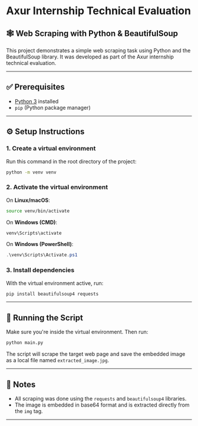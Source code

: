 
# Axur Internship Technical Evaluation

## 🕸️ Web Scraping with Python & BeautifulSoup

This project demonstrates a simple web scraping task using Python and the BeautifulSoup library. It was developed as part of the Axur internship technical evaluation.

---

## ✅ Prerequisites

- [Python 3](https://www.python.org/downloads/) installed
- `pip` (Python package manager)

---

## ⚙️ Setup Instructions

### 1. Create a virtual environment

Run this command in the root directory of the project:

```bash
python -m venv venv
```

### 2. Activate the virtual environment

On **Linux/macOS**:
```bash
source venv/bin/activate
```

On **Windows (CMD)**:
```cmd
venv\Scripts\activate
```

On **Windows (PowerShell)**:
```powershell
.\venv\Scripts\Activate.ps1
```

### 3. Install dependencies

With the virtual environment active, run:

```bash
pip install beautifulsoup4 requests
```

---

## 🚀 Running the Script

Make sure you're inside the virtual environment. Then run:

```bash
python main.py
```

The script will scrape the target web page and save the embedded image as a local file named `extracted_image.jpg`.

---

## 📄 Notes

- All scraping was done using the `requests` and `beautifulsoup4` libraries.
- The image is embedded in base64 format and is extracted directly from the `img` tag.

---
